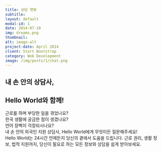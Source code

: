 ```yaml
---
title: 상담 챗봇
subtitle: 
layout: default
modal-id: 1
date: 2014-07-18
img: dreams.png
thumbnail: 
alt: image-alt
project-date: April 2014
client: Start Bootstrap
category: Web Development
image: /img/posts/1/chat.png
---
```



## 내 손 안의 상담사, 
## Hello World와 함께!

근로를 하며 부당한 일을 겪었나요?<br>
한국 생활에 궁금한 점이 생겼나요?<br>
언어 장벽이 걱정되시나요?<br>
내 손 안의 외국인 지원 상담사, Hello World에게 무엇이든 질문해주세요!<br>
Hello World는 24시간 언제든지 당신의 곁에서 도움을 드립니다. 근로 권리, 생활 정보, 법적 지원까지, 당신이 필요로 하는 모든 정보와 상담을 쉽게 받아보세요.
